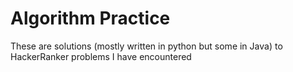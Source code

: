 # Algorithm Practice

These are solutions (mostly written in python but some in Java) to HackerRanker
problems I have encountered
